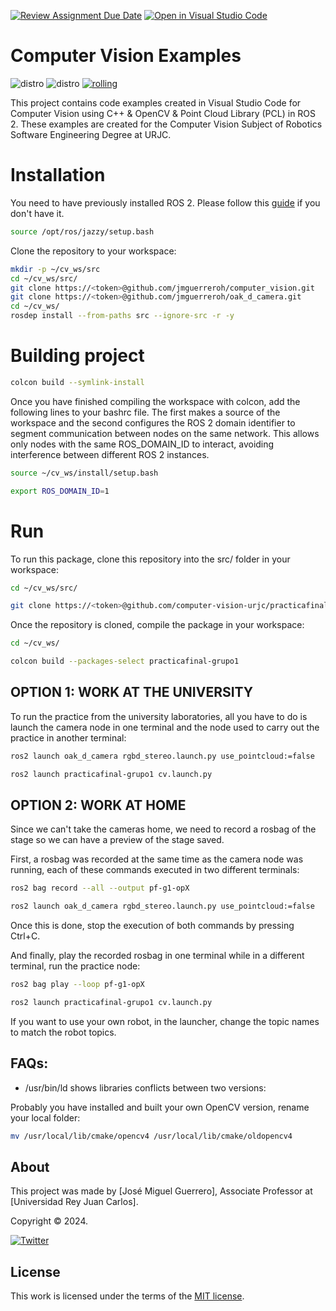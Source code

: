 [![Review Assignment Due Date](https://classroom.github.com/assets/deadline-readme-button-22041afd0340ce965d47ae6ef1cefeee28c7c493a6346c4f15d667ab976d596c.svg)](https://classroom.github.com/a/ZFxDQrFK)
[![Open in Visual Studio Code](https://classroom.github.com/assets/open-in-vscode-2e0aaae1b6195c2367325f4f02e2d04e9abb55f0b24a779b69b11b9e10269abc.svg)](https://classroom.github.com/online_ide?assignment_repo_id=19131154&assignment_repo_type=AssignmentRepo)

# Computer Vision Examples

![distro](https://img.shields.io/badge/Ubuntu%2024-Nobley%20Numbat-green)
![distro](https://img.shields.io/badge/ROS2-Rolling-blue)
[![rolling](https://github.com/computer-vision-urjc/practicafinal-grupo1/actions/workflows/rolling.yaml/badge.svg?branch=rolling)](https://github.com/computer-vision-urjc/practicafinal-grupo1/actions/workflows/rolling.yaml)

This project contains code examples created in Visual Studio Code for Computer Vision using C++ & OpenCV & Point Cloud Library (PCL) in ROS 2. These examples are created for the Computer Vision Subject of Robotics Software Engineering Degree at URJC.

# Installation

You need to have previously installed ROS 2. Please follow this [guide](https://docs.ros.org/en/jazzy/Installation.html) if you don't have it.

```bash
source /opt/ros/jazzy/setup.bash
```

Clone the repository to your workspace:

```bash
mkdir -p ~/cv_ws/src
cd ~/cv_ws/src/
git clone https://<token>@github.com/jmguerreroh/computer_vision.git
git clone https://<token>@github.com/jmguerreroh/oak_d_camera.git
cd ~/cv_ws/
rosdep install --from-paths src --ignore-src -r -y
```

# Building project

```bash
colcon build --symlink-install
```

Once you have finished compiling the workspace with colcon, add the following lines to your bashrc file. The first makes a source of the workspace and the second configures the ROS 2 domain identifier to segment communication between nodes on the same network. This allows only nodes with the same ROS_DOMAIN_ID to interact, avoiding interference between different ROS 2 instances.

```bash
source ~/cv_ws/install/setup.bash
```

```bash
export ROS_DOMAIN_ID=1
```

# Run

To run this package, clone this repository into the src/ folder in your workspace:

```bash
cd ~/cv_ws/src/
```

```bash
git clone https://<token>@github.com/computer-vision-urjc/practicafinal-grupo1.git
```

Once the repository is cloned, compile the package in your workspace:

```bash
cd ~/cv_ws/
```

```bash
colcon build --packages-select practicafinal-grupo1
```

## **OPTION 1: WORK AT THE UNIVERSITY**

To run the practice from the university laboratories, all you have to do is launch the camera node in one terminal and the node used to carry out the practice in another terminal:

```bash
ros2 launch oak_d_camera rgbd_stereo.launch.py use_pointcloud:=false
```

```bash
ros2 launch practicafinal-grupo1 cv.launch.py
```

## **OPTION 2: WORK AT HOME**

Since we can't take the cameras home, we need to record a rosbag of the stage so we can have a preview of the stage saved.

First, a rosbag was recorded at the same time as the camera node was running, each of these commands executed in two different terminals:

```bash
ros2 bag record --all --output pf-g1-opX
```

```bash
ros2 launch oak_d_camera rgbd_stereo.launch.py use_pointcloud:=false
```

Once this is done, stop the execution of both commands by pressing Ctrl+C.

And finally, play the recorded rosbag in one terminal while in a different terminal, run the practice node:

```bash
ros2 bag play --loop pf-g1-opX
```

```bash
ros2 launch practicafinal-grupo1 cv.launch.py
```

If you want to use your own robot, in the launcher, change the topic names to match the robot topics.

## FAQs:

* /usr/bin/ld shows libraries conflicts between two versions:

Probably you have installed and built your own OpenCV version, rename your local folder:

```bash
mv /usr/local/lib/cmake/opencv4 /usr/local/lib/cmake/oldopencv4
```

## About

This project was made by [José Miguel Guerrero], Associate Professor at [Universidad Rey Juan Carlos].

Copyright &copy; 2024.

[![Twitter](https://img.shields.io/badge/follow-@jm__guerrero-green.svg)](https://twitter.com/jm__guerrero)

## License

This work is licensed under the terms of the [MIT license](https://opensource.org/license/mit).

